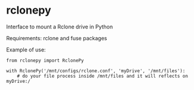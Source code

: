 # rclonepy
Interface to mount a Rclone drive in Python 

Requirements: rclone and fuse packages

Example of use:

```
from rclonepy import RclonePy

with RclonePy('/mnt/configs/rclone.conf', 'myDrive', '/mnt/files'):
    # do your file process inside /mnt/files and it will reflects on myDrive:/
```